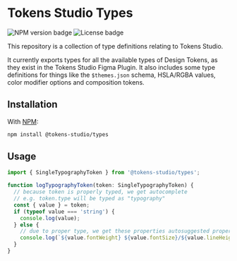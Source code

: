 # Tokens Studio Types

![NPM version badge](https://img.shields.io/npm/v/@tokens-studio/types) ![License badge](https://img.shields.io/github/license/tokens-studio/types)

This repository is a collection of type definitions relating to Tokens Studio.

It currently exports types for all the available types of Design Tokens, as they exist in the Tokens Studio Figma Plugin.
It also includes some type definitions for things like the `$themes.json` schema, HSLA/RGBA values, color modifier options and composition tokens.

## Installation

With [NPM](https://www.npmjs.com/):

```sh
npm install @tokens-studio/types
```

## Usage

```ts
import { SingleTypographyToken } from '@tokens-studio/types';

function logTypographyToken(token: SingleTypographyToken) {
  // because token is properly typed, we get autocomplete
  // e.g. token.type will be typed as "typography"
  const { value } = token;
  if (typeof value === 'string') {
    console.log(value);
  } else {
    // due to proper type, we get these properties autosuggested properly
    console.log(`${value.fontWeight} ${value.fontSize}/${value.lineHeight} ${value.fontFamily}`);
  }
}
```
